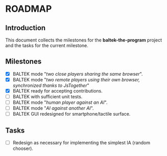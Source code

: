# ROADMAP

## Introduction

This document collects the milestones for the **baltek-the-program** project and the tasks for the current milestone.

## Milestones

- [x] BALTEK mode "*two close players sharing the same browser*".
- [x] BALTEK mode "*two remote players using their own browser, synchronized thanks to JsTogether*"
- [x] BALTEK  ready for accepting contributions.
- [ ] BALTEK with sufficient unit tests.
- [ ] BALTEK mode "*human player against an AI*".
- [ ] BALTEK mode "*AI against another AI*".
- [ ] BALTEK GUI redesigned for smartphone/tactile surface.

## Tasks

- [ ] Redesign as necessary for implementing the simplest IA (random chooser).
